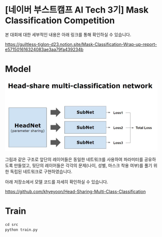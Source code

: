 # [네이버 부스트캠프 AI Tech 3기] Mask Classification Competition

본 대회에 대한 세부적인 내용은 아래 링크를 통해 확인하실 수 있습니다.

https://guiltless-tiglon-d23.notion.site/Mask-Classification-Wrap-up-report-e571501616324083ae3aa79fa439234b

# Model

<img src="https://github.com/boostcampaitech3/level1-image-classification-level1-nlp-07/blob/main/hy_baseline/model.JPG">

그림과 같은 구조로 앞단의 레이어들은 동일한 네트워크를 사용하여 파라미터를 공유하도록 만들었고, 뒷단의 레이어들은 각각의 문제(나이, 성별, 마스크 착용 여부)를 풀기 위한 독립된 네트워크로 구현하였습니다.

아래 저장소에서 모델 코드를 자세히 확인하실 수 있습니다.

https://github.com/khyeyoon/Head-Sharing-Multi-Class-Classification

# Train

```python
cd src
python train.py
```
